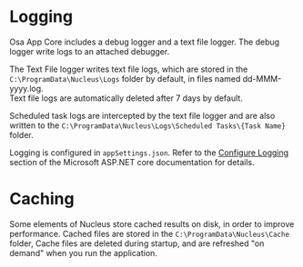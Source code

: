 # Logging
Osa App Core includes a debug logger and a text file logger.  The debug logger write logs to an attached debugger.  

The Text File logger writes text file logs, which are stored in the `C:\ProgramData\Nucleus\Logs` folder by default, in files named dd-MMM-yyyy.log.  
Text file logs are automatically deleted after 7 days by default.

Scheduled task logs are intercepted by the text file logger and are also written to the `C:\ProgramData\Nucleus\Logs\Scheduled Tasks\{Task Name}` folder.

Logging is configured in `appSettings.json`.  Refer to the [Configure Logging](https://docs.microsoft.com/en-us/aspnet/core/fundamentals/logging#configure-logging)
section of the Microsoft ASP.NET core documentation for details.

# Caching
Some elements of Nucleus store cached results on disk, in order to improve performance.  Cached files are stored in the `C:\ProgramData\Nucleus\Cache`
folder, Cache files are deleted during startup, and are refreshed "on demand" when you run the application.